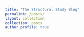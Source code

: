```yaml
---
title: "The Structural Study Blog"
permalink: /posts/
layout: collection
collection: posts
author_profile: true
---
```

